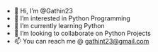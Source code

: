 - 👋 Hi, I’m @Gathin23
- 👀 I’m interested in Python Programming
- 🌱 I’m currently learning Python
- 💞️ I’m looking to collaborate on Python Projects
- 📫 You can reach me @ gathint23@gmail.com

<!---
Gathin23/Gathin23 is a ✨ special ✨ repository because its `README.md` (this file) appears on your GitHub profile.
You can click the Preview link to take a look at your changes.
--->
